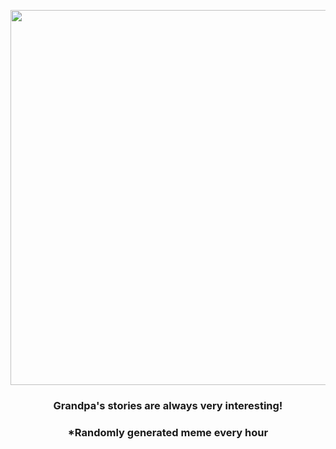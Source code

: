 <p align="center">
        <img src="https://i.redd.it/tsvzsq7wwpe91.gif" width="600" height="600">
        </p>
        <h3 align="center">Grandpa's stories are always very interesting!</h3>
        <h3 align="center">*Randomly generated meme every hour</h3>
    